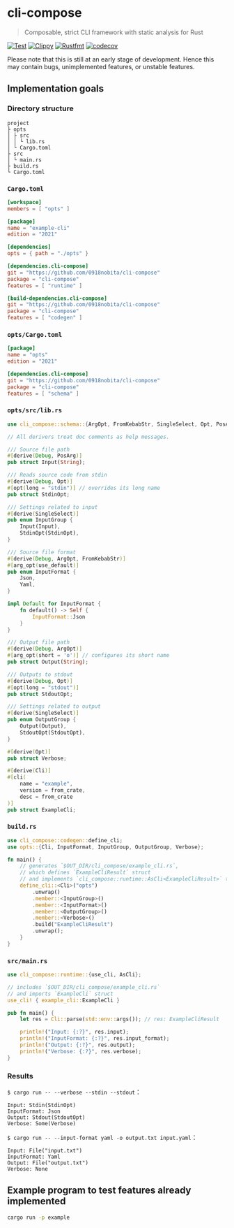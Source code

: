 # cli-compose

> Composable, strict CLI framework with static analysis for Rust

[![Test](https://github.com/0918nobita/cli-compose/actions/workflows/test.yml/badge.svg)](https://github.com/0918nobita/cli-compose/actions/workflows/test.yml) [![Clippy](https://github.com/0918nobita/cli-compose/actions/workflows/clippy.yml/badge.svg)](https://github.com/0918nobita/cli-compose/actions/workflows/clippy.yml) [![Rustfmt](https://github.com/0918nobita/cli-compose/actions/workflows/rustfmt.yml/badge.svg)](https://github.com/0918nobita/cli-compose/actions/workflows/rustfmt.yml) [![codecov](https://codecov.io/gh/0918nobita/cli-compose/branch/main/graph/badge.svg?token=PBAO6WHOKE)](https://codecov.io/gh/0918nobita/cli-compose)

Please note that this is still at an early stage of development. Hence this may contain bugs, unimplemented features, or unstable features.

## Implementation goals

### Directory structure

```text
project
├ opts
│ ├ src
│ │ └ lib.rs
│ └ Cargo.toml
├ src
│ └ main.rs
├ build.rs
└ Cargo.toml
```

### `Cargo.toml`

```toml
[workspace]
members = [ "opts" ]

[package]
name = "example-cli"
edition = "2021"

[dependencies]
opts = { path = "./opts" }

[dependencies.cli-compose]
git = "https://github.com/0918nobita/cli-compose"
package = "cli-compose"
features = [ "runtime" ]

[build-dependencies.cli-compose]
git = "https://github.com/0918nobita/cli-compose"
package = "cli-compose"
features = [ "codegen" ]
```

### `opts/Cargo.toml`

```toml
[package]
name = "opts"
edition = "2021"

[dependencies.cli-compose]
git = "https://github.com/0918nobita/cli-compose"
package = "cli-compose"
features = [ "schema" ]
```

### `opts/src/lib.rs`

```rust
use cli_compose::schema::{ArgOpt, FromKebabStr, SingleSelect, Opt, PosArg};

// All derivers treat doc comments as help messages.

/// Source file path
#[derive(Debug, PosArg)]
pub struct Input(String);

/// Reads source code from stdin
#[derive(Debug, Opt)]
#[opt(long = "stdin")] // overrides its long name
pub struct StdinOpt;

/// Settings related to input
#[derive(SingleSelect)]
pub enum InputGroup {
    Input(Input),
    StdinOpt(StdinOpt),
}

/// Source file format
#[derive(Debug, ArgOpt, FromKebabStr)]
#[arg_opt(use_default)]
pub enum InputFormat {
    Json,
    Yaml,
}

impl Default for InputFormat {
    fn default() -> Self {
        InputFormat::Json
    }
}

/// Output file path
#[derive(Debug, ArgOpt)]
#[arg_opt(short = 'o')] // configures its short name
pub struct Output(String);

/// Outputs to stdout
#[derive(Debug, Opt)]
#[opt(long = "stdout")]
pub struct StdoutOpt;

/// Settings related to output
#[derive(SingleSelect)]
pub enum OutputGroup {
    Output(Output),
    StdoutOpt(StdoutOpt),
}

#[derive(Opt)]
pub struct Verbose;

#[derive(Cli)]
#[cli(
    name = "example",
    version = from_crate,
    desc = from_crate
)]
pub struct ExampleCli;
```

### `build.rs`

```rust
use cli_compose::codegen::define_cli;
use opts::{Cli, InputFormat, InputGroup, OutputGroup, Verbose};

fn main() {
    // generates `$OUT_DIR/cli_compose/example_cli.rs`,
    // which defines `ExampleCliResult` struct
    // and implements `cli_compose::runtime::AsCli<ExampleCliResult>` trait for `ExampleCli` struct
    define_cli::<Cli>("opts")
        .unwrap()
        .member::<InputGroup>()
        .member::<InputFormat>()
        .member::<OutputGroup>()
        .member::<Verbose>()
        .build("ExampleCliResult")
        .unwrap();
    }
}
```

### `src/main.rs`

```rust
use cli_compose::runtime::{use_cli, AsCli};

// includes `$OUT_DIR/cli_compose/example_cli.rs`
// and imports `ExampleCli` struct
use_cli! { example_cli::ExampleCli }

pub fn main() {
    let res = Cli::parse(std::env::args()); // res: ExampleCliResult

    println!("Input: {:?}", res.input);
    println!("InputFormat: {:?}", res.input_format);
    println!("Output: {:?}", res.output);
    println!("Verbose: {:?}", res.verbose);
}
```

### Results

`$ cargo run -- --verbose --stdin --stdout`：

```text
Input: Stdin(StdinOpt)
InputFormat: Json
Output: Stdout(StdoutOpt)
Verbose: Some(Verbose)
```

`$ cargo run -- --input-format yaml -o output.txt input.yaml`：

```text
Input: File("input.txt")
InputFormat: Yaml
Output: File("output.txt")
Verbose: None
```

## Example program to test features already implemented

```bash
cargo run -p example
```
